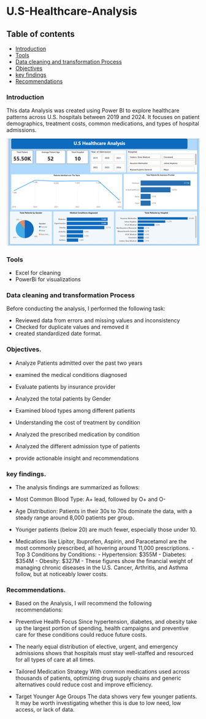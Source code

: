 # U.S-Healthcare-Analysis


## Table of contents
-  [Introduction](#introduction)	
-  [Tools](#tools)
-  [Data cleaning and transformation Process](#data-cleaning-and-transformation-process)
-  [Objectives](#objectives)
-  [key findings](#key-findings)
-  [Recommendations](#recommendations) 




### Introduction
This data Analysis was created using Power BI to explore healthcare patterns across U.S. hospitals between 2019 and 2024. It focuses on patient demographics, treatment costs, common medications, and types of hospital admissions.

![](https://github.com/Datagirlie1/U.S-Healthcare-Analysis/blob/c34a97cc5682a4c3a61d56759ccff0fc12bde166/Screenshot%202025-04-18%20125310.png)



### Tools

- Excel for cleaning
- PowerBi for visualizations

 ### Data cleaning and transformation Process

  Before conducting the analysis, I performed the following task:
  -  Reviewed data from errors and missing values and inconsistency
  -  Checked for duplicate values and removed it
  -  created standardized date format.


   ### Objectives.
   
  -   Analyze Patients admitted over the past two years
    
  -    examined the medical conditions diagnosed
    
  -    Evaluate patients by insurance provider

  -    Analyzed the total patients by Gender
   
-	Examined blood types among different patients

-	Understanding the cost of treatment by condition


-	Analyzed the prescribed medication by condition

-	Analyzed the different admission type of patients

-	provide actionable insight and recommendations

   
### key findings.

  -  The analysis findings are summarized as follows:

  -  Most Common Blood Type: A+ lead, followed by O+ and O-
  -  Age Distribution: Patients in their 30s to 70s dominate the data, with a steady range around 8,000 patients per group.

  -   Younger patients (below 20) are much fewer, especially those under 10.
   -   Medications like Lipitor, Ibuprofen, Aspirin, and Paracetamol are the most commonly prescribed, all hovering around 11,000 prescriptions.
    -   Top 3 Conditions by Conditions: 
    -   Hypertension: $355M
    -   Diabetes: $354M
    -  Obesity: $327M
    -   These figures show the financial weight of managing chronic diseases in the U.S. Cancer, Arthritis, and Asthma follow, but at noticeably lower costs.
    
    
   
   ### Recommendations.
      
   -   Based on the Analysis, I will recommend the following recommendations:
   
   -   Preventive Health Focus
Since hypertension, diabetes, and obesity take up the largest portion of spending, health campaigns and preventive care for these conditions could reduce future costs.


   -  The nearly equal distribution of elective, urgent, and emergency admissions shows that hospitals must stay well-staffed and resourced for all types of care at all times.


   -   Tailored Medication Strategy
With common medications used across thousands of patients, optimizing drug supply chains and generic alternatives could reduce cost and improve efficiency.

  
   -  Target Younger Age Groups
The data shows very few younger patients. It may be worth investigating whether this is due to low need, low access, or lack of data.












